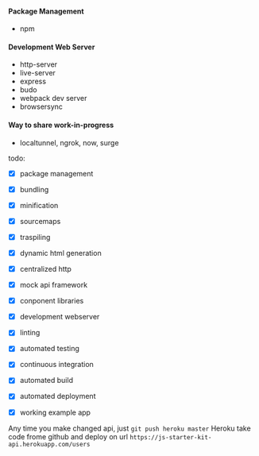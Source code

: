 
#### Package Management
- npm

#### Development Web Server
- http-server
- live-server
- express
- budo
- webpack dev server
- browsersync

#### Way to share work-in-progress
- localtunnel, ngrok, now, surge





todo:

- [x] package management
- [x] bundling
- [x] minification
- [x] sourcemaps
- [x] traspiling
- [x] dynamic html generation
- [x] centralized http
- [x] mock api framework
- [x] conponent libraries
- [x] development webserver
- [x] linting
- [x] automated testing
- [x] continuous integration
- [x] automated build
- [x] automated deployment
- [x] working example app



Any time you make changed api, just `git push heroku master`
Heroku take code frome github and deploy on url `https://js-starter-kit-api.herokuapp.com/users`